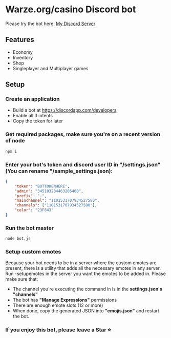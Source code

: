 # Warze.org/casino Discord bot

Please try the bot here: [My Discord Server](https://discord.gg/jtcqgvkZY7)

## Features
- Economy
- Inventory
- Shop
- Singleplayer and Multiplayer games

## Setup

### Create an application
- Build a bot at https://discordapp.com/developers
- Enable all 3 intents
- Copy the token for later

### Get required packages, make sure you're on a recent version of node
```bash
npm i
```

### Enter your bot's token and discord user ID in "/settings.json" (You can rename "/sample_settings.json):
```json
{
    "token": "BOTTOKENHERE",
    "admin": "345103284463206400",
    "prefix": "-",
    "mainchannel": "1101531707934527580",
    "channels": ["1101531707934527580"],
    "color": "23F843"
}
```
### Run the bot master
```bash
node bot.js
```
### Setup custom emotes
Because your bot needs to be in a server where the custom emotes are present, there is a utility that adds all the necessary emotes in any server.
Run -setupemotes in the server you want the emotes to be added in.
Please make sure that:
- The channel you're executing the command in is in the **settings.json's "channels"**
- The bot has **"Manage Expressions"** permissions
- There are enough emote slots (12 or more)
- When done, copy the generated JSON into **"emojis.json"** and restart the bot.

### If you enjoy this bot, please leave a Star ⭐